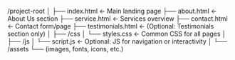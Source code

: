 /project-root
│
├── index.html              ← Main landing page
├── about.html              ← About Us section
├── service.html            ← Services overview
├── contact.html            ← Contact form/page
├── testimonials.html       ← (Optional: Testimonials section only)
│
├── /css
│   └── styles.css          ← Common CSS for all pages
│
├── /js
│   └── script.js           ← Optional: JS for navigation or interactivity
│
└── /assets
    └── (images, fonts, icons, etc.)
